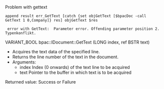 Problem with gettext
```
append result err_GetText [catch {set objGetText [$bpacDoc -call GetText 1 0,Company]} res] objGetText $res
```
```
 error with GetText:  Parameter error. Offending parameter position 2. Typenkonflikt.
```

VARIANT_BOOL bpac::IDocument::GetText (LONG index, ref BSTR text)
+ Acquires the text data of the specified line. 
+ Returns the line number of the text in the document.
+ Arguments:
  + index  	Index (0 onwards) of the text line to be acquired
  +  text  	Pointer to the buffer in which text is to be acquired

Returned value: Success or Failure
